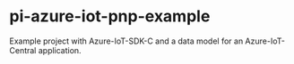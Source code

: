 # pi-azure-iot-pnp-example
Example project with Azure-IoT-SDK-C and a data model for an Azure-IoT-Central application.
